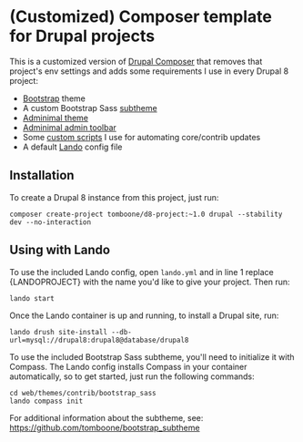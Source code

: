 # (Customized) Composer template for Drupal projects

This is a customized version of [Drupal Composer](http://drupal-composer.org/) that removes that project's env settings and adds some requirements I use in every Drupal 8 project:

* [Bootstrap](https://www.drupal.org/project/bootstrap) theme
* A custom Bootstrap Sass [subtheme](https://github.com/tomboone/bootstrap_sass)
* [Adminimal theme](https://www.drupal.org/project/adminimal_theme)
* [Adminimal admin toolbar](https://www.drupal.org/project/adminimal_admin_toolbar)
* Some [custom scripts](https://github.com/tomboone/d8-scripts) I use for automating core/contrib updates
* A default [Lando](https://lando.dev/) config file

## Installation

To create a Drupal 8 instance from this project, just run:

`composer create-project tomboone/d8-project:~1.0 drupal --stability dev --no-interaction`


## Using with Lando 
To use the included Lando config, open `lando.yml` and in line 1 replace {LANDOPROJECT} with the name you'd like to give your project. Then run:

`lando start`

Once the Lando container is up and running, to install a Drupal site, run:

`lando drush site-install --db-url=mysql://drupal8:drupal8@database/drupal8`

To use the included Bootstrap Sass subtheme, you'll need to initialize it with Compass. The Lando config installs Compass in your container automatically, so to get started, just run the following commands:

```shell script
cd web/themes/contrib/bootstrap_sass
lando compass init
```

For additional information about the subtheme, see: https://github.com/tomboone/bootstrap_subtheme